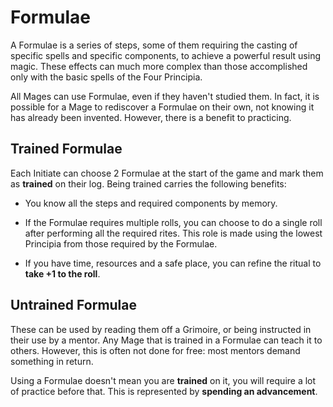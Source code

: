 # Formulae

A Formulae is a series of steps, some of them requiring the casting of specific spells and specific components, to achieve a powerful result using magic. 
These effects can much more complex than those accomplished only with the basic spells of the Four Principia.

All Mages can use Formulae, even if they haven't studied them. 
In fact, it is possible for a Mage to rediscover a Formulae on their own, not knowing it has already been invented.
However, there is a benefit to practicing.

## Trained Formulae

Each Initiate can choose 2 Formulae at the start of the game and mark them as __trained__ on their log. 
Being trained carries the following benefits:

* You know all the steps and required components by memory.

* If the Formulae requires multiple rolls, you can choose to do a single roll after performing all the required rites. 
This role is made using the lowest Principia from those required by the Formulae. 

* If you have time, resources and a safe place, you can refine the ritual to __take +1 to the roll__.


## Untrained Formulae

These can be used by reading them off a Grimoire, or being instructed in their use by a mentor. 
Any Mage that is trained in a Formulae can teach it to others. 
However, this is often not done for free: most mentors demand something in return.

Using a Formulae doesn't mean you are __trained__ on it, you will require a lot of practice before that.
This is represented by __spending an advancement__.
